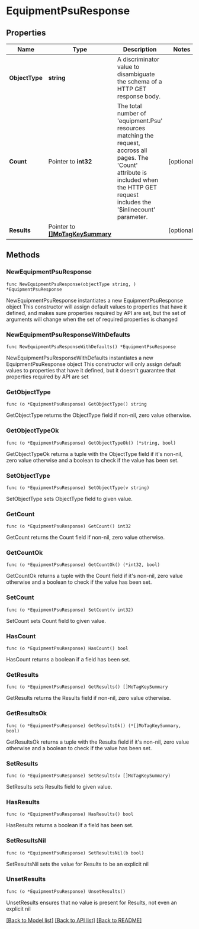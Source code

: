 # EquipmentPsuResponse

## Properties

Name | Type | Description | Notes
------------ | ------------- | ------------- | -------------
**ObjectType** | **string** | A discriminator value to disambiguate the schema of a HTTP GET response body. | 
**Count** | Pointer to **int32** | The total number of &#39;equipment.Psu&#39; resources matching the request, accross all pages. The &#39;Count&#39; attribute is included when the HTTP GET request includes the &#39;$inlinecount&#39; parameter. | [optional] 
**Results** | Pointer to [**[]MoTagKeySummary**](MoTagKeySummary.md) |  | [optional] 

## Methods

### NewEquipmentPsuResponse

`func NewEquipmentPsuResponse(objectType string, ) *EquipmentPsuResponse`

NewEquipmentPsuResponse instantiates a new EquipmentPsuResponse object
This constructor will assign default values to properties that have it defined,
and makes sure properties required by API are set, but the set of arguments
will change when the set of required properties is changed

### NewEquipmentPsuResponseWithDefaults

`func NewEquipmentPsuResponseWithDefaults() *EquipmentPsuResponse`

NewEquipmentPsuResponseWithDefaults instantiates a new EquipmentPsuResponse object
This constructor will only assign default values to properties that have it defined,
but it doesn't guarantee that properties required by API are set

### GetObjectType

`func (o *EquipmentPsuResponse) GetObjectType() string`

GetObjectType returns the ObjectType field if non-nil, zero value otherwise.

### GetObjectTypeOk

`func (o *EquipmentPsuResponse) GetObjectTypeOk() (*string, bool)`

GetObjectTypeOk returns a tuple with the ObjectType field if it's non-nil, zero value otherwise
and a boolean to check if the value has been set.

### SetObjectType

`func (o *EquipmentPsuResponse) SetObjectType(v string)`

SetObjectType sets ObjectType field to given value.


### GetCount

`func (o *EquipmentPsuResponse) GetCount() int32`

GetCount returns the Count field if non-nil, zero value otherwise.

### GetCountOk

`func (o *EquipmentPsuResponse) GetCountOk() (*int32, bool)`

GetCountOk returns a tuple with the Count field if it's non-nil, zero value otherwise
and a boolean to check if the value has been set.

### SetCount

`func (o *EquipmentPsuResponse) SetCount(v int32)`

SetCount sets Count field to given value.

### HasCount

`func (o *EquipmentPsuResponse) HasCount() bool`

HasCount returns a boolean if a field has been set.

### GetResults

`func (o *EquipmentPsuResponse) GetResults() []MoTagKeySummary`

GetResults returns the Results field if non-nil, zero value otherwise.

### GetResultsOk

`func (o *EquipmentPsuResponse) GetResultsOk() (*[]MoTagKeySummary, bool)`

GetResultsOk returns a tuple with the Results field if it's non-nil, zero value otherwise
and a boolean to check if the value has been set.

### SetResults

`func (o *EquipmentPsuResponse) SetResults(v []MoTagKeySummary)`

SetResults sets Results field to given value.

### HasResults

`func (o *EquipmentPsuResponse) HasResults() bool`

HasResults returns a boolean if a field has been set.

### SetResultsNil

`func (o *EquipmentPsuResponse) SetResultsNil(b bool)`

 SetResultsNil sets the value for Results to be an explicit nil

### UnsetResults
`func (o *EquipmentPsuResponse) UnsetResults()`

UnsetResults ensures that no value is present for Results, not even an explicit nil

[[Back to Model list]](../README.md#documentation-for-models) [[Back to API list]](../README.md#documentation-for-api-endpoints) [[Back to README]](../README.md)


